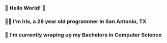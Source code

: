 ### :hatching_chick: **Hello World!** :hatching_chick:
### :lotus_position_woman: I'm Iris, a 28 year old programmer in San Antonio, TX
### 🌱 I'm currently wraping up my Bachelors in Computer Science 
### 
###


